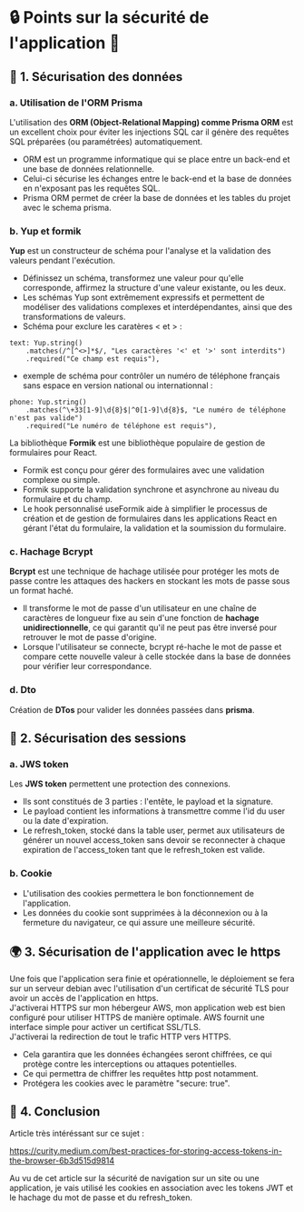 # 🔒 Points sur la sécurité de l'application 🌷

## 📑 1. Sécurisation des données

### a. Utilisation de l'ORM Prisma

L'utilisation des <b>ORM (Object-Relational Mapping) comme Prisma ORM</b> est un excellent choix pour éviter les injections SQL car il génère des requêtes SQL préparées (ou paramétrées) automatiquement.

- ORM est un programme informatique qui se place entre un back-end et une base de données relationnelle.
- Celui-ci sécurise les échanges entre le back-end et la base de données en n'exposant pas les requêtes SQL.
- Prisma ORM permet de créer la base de données et les tables du projet avec le schema prisma.

### b. Yup et formik

<b>Yup</b> est un constructeur de schéma pour l'analyse et la validation des valeurs pendant l'exécution. <br />
- Définissez un schéma, transformez une valeur pour qu'elle corresponde, affirmez la structure d'une valeur existante, ou les deux.<br /> 
- Les schémas Yup sont extrêmement expressifs et permettent de modéliser des validations complexes et interdépendantes, ainsi que des transformations de valeurs.
- Schéma pour exclure les caratères < et > :<br />
``` 
text: Yup.string()
    .matches(/^[^<>]*$/, "Les caractères '<' et '>' sont interdits")
    .required("Ce champ est requis"),
``` 

- exemple de schéma pour contrôler un numéro de téléphone français sans espace en version national ou internationnal :<br />
``` 
phone: Yup.string()
    .matches(^\+33[1-9]\d{8}$|^0[1-9]\d{8}$, "Le numéro de téléphone n'est pas valide")
    .required("Le numéro de téléphone est requis"),
``` 

La bibliothèque <b>Formik</b> est une bibliothèque populaire de gestion de formulaires pour React.<br />
- Formik est  conçu pour gérer des formulaires avec une validation complexe ou simple.<br />
- Formik supporte la validation synchrone et asynchrone au niveau du formulaire et du champ.<br /> 
- Le hook personnalisé useFormik aide à simplifier le processus de création et de gestion de formulaires dans les applications React en gérant l'état du formulaire, la validation et la soumission du formulaire.<br />

### c. Hachage Bcrypt

<b>Bcrypt</b> est une technique de hachage utilisée pour protéger les mots de passe contre les attaques des hackers en stockant les mots de passe sous un format haché.<br />
- Il transforme le mot de passe d'un utilisateur en une chaîne de caractères de longueur fixe au sein d'une fonction de <b>hachage unidirectionnelle</b>, ce qui garantit qu'il ne peut pas être inversé pour retrouver le mot de passe d'origine.
- Lorsque l'utilisateur se connecte, bcrypt ré-hache le mot de passe et compare cette nouvelle valeur à celle stockée dans la base de données pour vérifier leur correspondance.<br />

### d. Dto

Création de <b>DTos</b> pour valider les données passées dans <b>prisma</b>.

## 👥 2. Sécurisation des sessions

### a. JWS token 

Les <b>JWS token</b> permettent une protection des connexions. <br />
- Ils sont constitués de 3 parties : l'entête, le payload et la signature. <br />
- Le payload contient les informations à transmettre comme l'id du user ou la date d'expiration.
- Le refresh_token, stocké dans la table user, permet aux utilisateurs de générer un nouvel access_token sans devoir se reconnecter à chaque expiration de l'access_token tant que le refresh_token est valide.

### b. Cookie

- L'utilisation des cookies permettera le bon fonctionnement de l'application.
- Les données du cookie sont supprimées à la déconnexion ou à la fermeture du navigateur, ce qui assure une meilleure sécurité.

## 🌍 3. Sécurisation de l'application avec le https

Une fois que l'application sera finie et opérationnelle, le déploiement se fera sur un serveur debian avec l'utilisation d'un certificat de sécurité TLS pour avoir un accès de l'application en https.<br>
J'activerai HTTPS sur mon hébergeur AWS, mon application web est bien configuré pour utiliser HTTPS de manière optimale. AWS fournit une interface simple pour activer un certificat SSL/TLS. <br>
J'activerai la redirection de tout le trafic HTTP vers HTTPS.
- Cela garantira que les données échangées seront chiffrées, ce qui protège contre les interceptions ou attaques potentielles.<br>
- Ce qui permettra de chiffrer les requêtes http post notamment.
- Protégera les cookies avec le paramètre "secure: true".


## 🎯 4. Conclusion

Article très intéréssant sur ce sujet :

https://curity.medium.com/best-practices-for-storing-access-tokens-in-the-browser-6b3d515d9814

Au vu de cet article sur la sécurité de navigation sur un site ou une application, je vais utilisé les cookies en association avec les tokens JWT et le hachage du mot de passe et du refresh_token.




